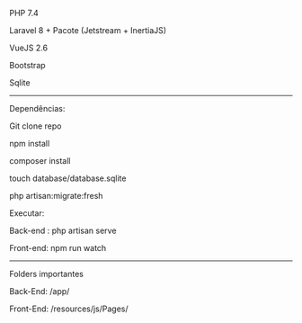 PHP 7.4

Laravel 8 + Pacote (Jetstream + InertiaJS)

VueJS 2.6

Bootstrap

Sqlite

--------------------------------------------------------------------------------------------------

Dependências:

Git clone repo

npm install

composer install

touch database/database.sqlite

php artisan:migrate:fresh

Executar:

Back-end : php artisan serve

Front-end: npm run watch

--------------------------------------------------------------------------------------------------

Folders importantes

Back-End: /app/

Front-End: /resources/js/Pages/

